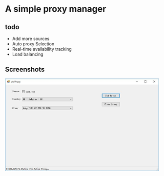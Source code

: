 # A simple proxy manager
## todo
 - Add more sources
 - Auto proxy Selection
 - Real-time availability tracking
 - Load balancing
## Screenshots
![ss](https://github.com/eternal-flame-AD/wwProxy/raw/master/img/cs.JPG)
